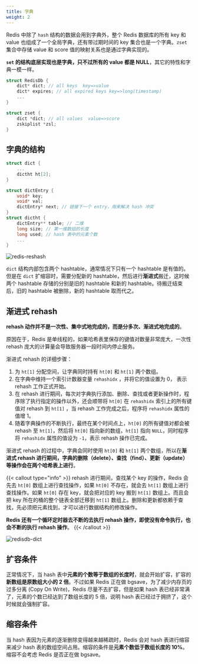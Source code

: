 ```yaml
---
title: 字典
weight: 2
---
```


Redis 中除了 `hash` 结构的数据会用到字典外，整个 Redis 数据库的所有 key 和 value 也组成了一个全局字典，还有带过期时间的 key 集合也是一个字典。`zset` 集合中存储 value 和 score 值的映射关系也是通过字典实现的。

**`set` 的结构底层实现也是字典，只不过所有的 value 都是 NULL**，其它的特性和字典一模一样。

```c
struct RedisDb {
    dict* dict; // all keys  key=>value
    dict* expires; // all expired keys key=>long(timestamp)
    ...
}

struct zset {
    dict *dict; // all values  value=>score
    zskiplist *zsl;
}
```

## 字典的结构

```c
struct dict {
    ...
    dictht ht[2];
}

struct dictEntry {
    void* key;
    void* val;
    dictEntry* next; // 链接下一个 entry，用来解决 hash 冲突
}
struct dictht {
    dictEntry** table; // 二维
    long size; // 第一维数组的长度
    long used; // hash 表中的元素个数
    ...
}
```

![redis-reshash](https://raw.gitcode.com/shipengqi/illustrations/files/main/db/redis-reshash.png)

`dict` 结构内部包含两个 hashtable，通常情况下只有一个 hashtable 是有值的。但是在 `dict` 扩缩容时，需要分配新的 hashtable，然后进行**渐进式**搬迁，这时候两个 hashtable 存储的分别是旧的 hashtable 和新的 hashtable。待搬迁结束后，旧的 hashtable 被删除，新的 hashtable 取而代之。

## 渐进式 rehash

**rehash 动作并不是一次性、集中式地完成的，而是分多次、渐进式地完成的**。

原因在于，Redis 是单线程的，如果哈希表里保存的键值对数量非常庞大，一次性 rehash 庞大的计算量会导致服务器一段时间内停止服务。

渐进式 rehash 的详细步骤：

1. 为 `ht[1]` 分配空间，让字典同时持有 `ht[0]` 和 `ht[1]` 两个数组。
2. 在字典中维持一个索引计数器变量 `rehashidx` ，并将它的值设置为 0， 表示 rehash 工作正式开始。
3. 在 rehash 进行期间，每次对字典执行添加、删除、查找或者更新操作时，程序除了执行指定的操作以外，还会顺带将 `ht[0]` 在 `rehashidx` 索引上的所有键值对 rehash 到 `ht[1]` ，当 rehash 工作完成之后，程序将 `rehashidx` 属性的值增 1。
4. 随着字典操作的不断执行，最终在某个时间点上，`ht[0]` 的所有键值对都会被 rehash 至 `ht[1]`，然后将 `ht[0]` 指向新的数组，`ht[1]` 指向 `NULL`，同时程序将 `rehashidx` 属性的值设为 `-1`，表示 rehash 操作已完成。

渐进式 rehash 的过程中，字典会同时使用 `ht[0]` 和 `ht[1]` 两个数组，所以在**渐进式 rehash 进行期间，字典的删除（delete）、查找（find）、更新（update）等操作会在两个哈希表上进行**。


{{< callout type="info" >}}
rehash 进行期间，查找某个 key 的操作，Redis 会先去 `ht[0]` 数组上进行查找操作，如果 `ht[0]` 不存在，就会去 `ht[1]` 数组上进行查找操作。如果 `ht[0]` 存在 key，就会把对应的 key 搬到 `ht[1]` 数组上。而且会把 key 所在的桶的整个链表全部迁移到 `ht[1]` 数组上。删除和更新都依赖于查找，先必须把元素找到，才可以进行数据结构的修改操作。

**Redis 还有一个循环定时器去不断的去执行 rehash 操作，即使没有命令执行，也会不断的执行 rehash 操作**。
{{< /callout >}}
 
![redisdb-dict](https://raw.gitcode.com/shipengqi/illustrations/files/main/db/redisdb-dict.jpg)
 
## 扩容条件

正常情况下，当 hash 表中**元素的个数等于数组的长度时**，就会开始扩容，扩容的**新数组是原数组大小的 2 倍**。不过如果 Redis 正在做 bgsave，为了减少内存页的过多分离 (Copy On Write)，Redis 尽量不去扩容，但是如果 hash 表已经非常满了，元素的个数已经达到了数组长度的 5 倍，说明 hash 表已经过于拥挤了，这个时候就会强制扩容。

## 缩容条件

当 hash 表因为元素的逐渐删除变得越来越稀疏时，Redis 会对 hash 表进行缩容来减少 hash 表的数组空间占用。缩容的条件是**元素个数低于数组长度的 10%**。缩容不会考虑 Redis 是否正在做 bgsave。